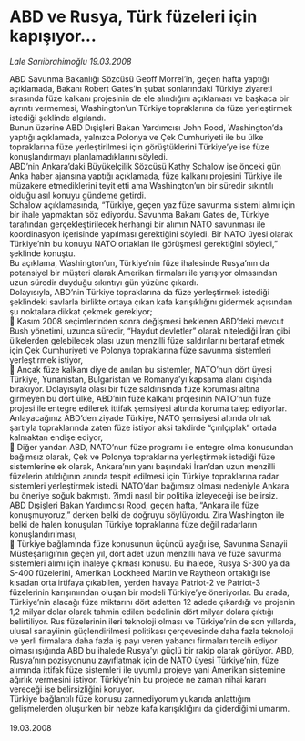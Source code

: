 # ABD ve Rusya, Türk füzeleri için kapışıyor...

*Lale Sarıibrahimoğlu 19.03.2008*

<div class="taraf_structure_2col_1zq">
<div class="margen_n">



 <p>ABD Savunma Bakanlığı Sözcüsü Geoff Morrel’in, geçen hafta yaptığı açıklamada, Bakanı Robert Gates’in şubat sonlarındaki Türkiye ziyareti sırasında füze kalkanı projesinin de ele alındığını açıklaması ve başkaca bir ayrıntı vermemesi, Washington’un Türkiye topraklarına da füze yerleştirmek istediği şeklinde algılandı.<br/>
Bunun üzerine ABD Dışişleri Bakan Yardımcısı John Rood, Washington’da yaptığı açıklamada, yalnızca Polonya ve Çek Cumhuriyeti ile bu ülke topraklarına füze yerleştirilmesi için görüştüklerini Türkiye’ye ise füze konuşlandırmayı planlamadıklarını söyledi. <br/>
ABD’nin Ankara’daki Büyükelçilik Sözcüsü Kathy Schalow ise önceki gün Anka haber ajansına yaptığı açıklamada, füze kalkanı projesini Türkiye ile müzakere etmediklerini teyit etti ama Washington’un bir süredir sıkıntılı olduğu asıl konuyu gündeme getirdi. <br/>
Schalow açıklamasında, “Türkiye, geçen yaz füze savunma sistemi alımı için bir ihale yapmaktan söz ediyordu. Savunma Bakanı Gates de, Türkiye tarafından gerçekleştirilecek herhangi bir alımın NATO savunması ile koordinasyon içerisinde yapılması gerektiğini söyledi. Bir NATO üyesi olarak Türkiye’nin bu konuyu NATO ortakları ile görüşmesi gerektiğini söyledi,” şeklinde konuştu. <br/>
Bu açıklama, Washington’un, Türkiye’nin füze ihalesinde Rusya’nın da potansiyel bir müşteri olarak Amerikan firmaları ile yarışıyor olmasından uzun süredir duyduğu sıkıntıyı gün yüzüne çıkardı. <br/>
Dolayısıyla, ABD’nin Türkiye topraklarına da füze yerleştirmek istediği şeklindeki savlarla birlikte ortaya çıkan kafa karışıklığını gidermek açısından şu noktalara dikkat çekmek gerekiyor;<br/>
 Kasım 2008 seçimlerinden sonra değişmesi beklenen ABD’deki mevcut Bush yönetimi, uzunca süredir, “Haydut devletler” olarak nitelediği İran gibi ülkelerden gelebilecek olası uzun menzilli füze saldırılarını bertaraf etmek için Çek Cumhuriyeti ve Polonya topraklarına füze savunma sistemleri yerleştirmek istiyor,<br/>
 Ancak füze kalkanı diye de anılan bu sistemler, NATO’nun dört üyesi Türkiye, Yunanistan, Bulgaristan ve Romanya’yı kapsama alanı dışında bırakıyor. Dolayısıyla olası bir füze saldırısında füze koruması altına girmeyen bu dört ülke, ABD’nin füze kalkanı projesinin NATO’nun füze projesi ile entegre edilerek ittifak şemsiyesi altında koruma talep ediyorlar. Anlayacağınız ABD’den ziyade Türkiye, NATO şemsiyesi altında olmak şartıyla topraklarında zaten füze istiyor aksi takdirde “çırılçıplak” ortada kalmaktan endişe ediyor,<br/>
 Diğer yandan ABD, NATO’nun füze programı ile entegre olma konusundan bağımsız olarak, Çek ve Polonya topraklarına yerleştirmek istediği füze sistemlerine ek olarak, Ankara’nın yanı başındaki İran’dan uzun menzilli füzelerin atıldığının anında tespit edilmesi için Türkiye topraklarına radar sistemleri yerleştirmek istedi. NATO’dan bağımsız olması nedeniyle Ankara bu öneriye soğuk bakmıştı. ?imdi nasıl bir politika izleyeceği ise belirsiz. ABD Dışişleri Bakan Yardımcısı Rood, geçen hafta, “Ankara ile füze konuşmuyoruz,” derken belki de doğruyu söylüyordu. Zira Washington ile belki de halen konuşulan Türkiye topraklarına füze değil radarların konuşlandırılması,<br/>
 Türkiye bağlamında füze konusunun üçüncü ayağı ise, Savunma Sanayii Müsteşarlığı’nın geçen yıl, dört adet uzun menzilli hava ve füze savunma sistemleri alımı için ihaleye çıkması konusu. Bu ihalede, Rusya S-300 ya da S-400 füzelerini, Amerikan Lockheed Martin ve Raytheon ortaklığı ise kısadan orta irtifaya çıkabilen, yerden havaya Patriot-2 ve Patriot-3 füzelerinin karışımından oluşan bir modeli Türkiye’ye öneriyorlar. Bu arada, Türkiye’nin alacağı füze miktarını dört adetten 12 adede çıkardığı ve projenin 1,2 milyar dolar olarak tahmin edilen bedelinin dört milyar dolara çıktığı belirtiliyor. Rus füzelerinin ileri teknoloji olması ve Türkiye’nin de son yıllarda, ulusal sanayiinin güçlendirilmesi politikası çerçevesinde daha fazla teknoloji ve yerli firmalara daha fazla iş payı veren yabancı firmaları tercih ediyor olması ışığında ABD bu ihalede Rusya’yı güçlü bir rakip olarak görüyor. ABD, Rusya’nın pozisyonunu zayıflatmak için de NATO üyesi Türkiye’nin, füze alımında ittifak füze sistemleri ile uyumlu projeye yani Amerikan sistemine ağırlık vermesini istiyor. Türkiye’nin bu projede ne zaman nihai kararı vereceği ise belirsizliğini koruyor.<br/>
Türkiye bağlantılı füze konusu zannediyorum yukarıda anlattığım gelişmelerden oluşurken bir nebze kafa karışıklığını da giderdiğimi umarım.<br/>
<br/>
19.03.2008</p>

<br/>


<div id="taraf_not">
</div>

</div>


</div>
